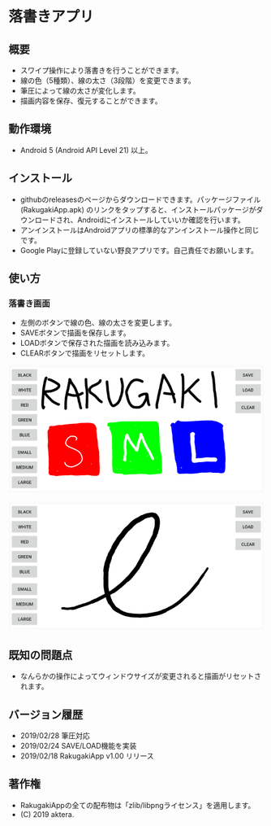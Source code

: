 ﻿# 落書きアプリ


## 概要

- スワイプ操作により落書きを行うことができます。
- 線の色（5種類）、線の太さ（3段階）を変更できます。
- 筆圧によって線の太さが変化します。
- 描画内容を保存、復元することができます。


## 動作環境

- Android 5 (Android API Level 21) 以上。


## インストール

- githubのreleasesのページからダウンロードできます。パッケージファイル (RakugakiApp.apk) のリンクをタップすると、インストールパッケージがダウンロードされ、Androidにインストールしていいか確認を行います。
- アンインストールはAndroidアプリの標準的なアンインストール操作と同じです。
- Google Playに登録していない野良アプリです。自己責任でお願いします。


## 使い方

### 落書き画面

- 左側のボタンで線の色、線の太さを変更します。
- SAVEボタンで描画を保存します。
- LOADボタンで保存された描画を読み込みます。
- CLEARボタンで描画をリセットします。

![落書き画面](RakugakiView.png)

![筆圧対応](Pressure.png)


## 既知の問題点

- なんらかの操作によってウィンドウサイズが変更されると描画がリセットされます。


## バージョン履歴

- 2019/02/28 筆圧対応
- 2019/02/24 SAVE/LOAD機能を実装
- 2019/02/18 RakugakiApp v1.00 リリース


## 著作権

- RakugakiAppの全ての配布物は「zlib/libpngライセンス」を適用します。
- (C) 2019 aktera.
